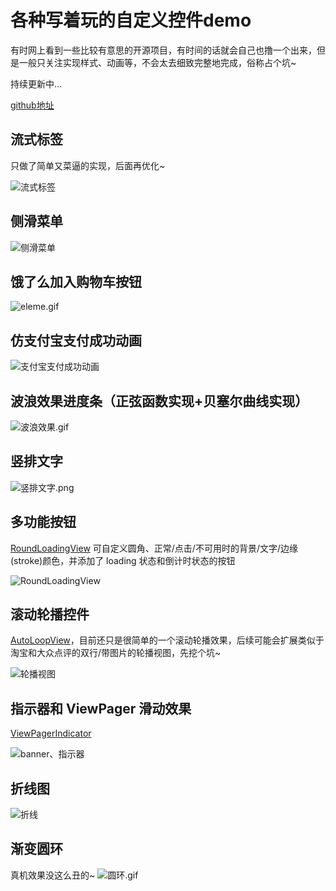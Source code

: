 # 各种写着玩的自定义控件demo

有时网上看到一些比较有意思的开源项目，有时间的话就会自己也撸一个出来，但是一般只关注实现样式、动画等，不会太去细致完整地完成，俗称占个坑~

持续更新中...

[github地址](https://github.com/yazhi1992/Practice)

## 流式标签

只做了简单又菜逼的实现，后面再优化~

![流式标签](http://upload-images.jianshu.io/upload_images/1929170-c80f532e02c2d893.png?imageMogr2/auto-orient/strip%7CimageView2/2/w/1240)

## 侧滑菜单

![侧滑菜单](http://upload-images.jianshu.io/upload_images/1929170-0657bca5cb3faf7f.gif?imageMogr2/auto-orient/strip%7CimageView2/2/w/1240)

## 饿了么加入购物车按钮

![eleme.gif](http://upload-images.jianshu.io/upload_images/1929170-992de19b7ba750e4.gif?imageMogr2/auto-orient/strip)

## 仿支付宝支付成功动画

![支付宝支付成功动画](http://upload-images.jianshu.io/upload_images/1929170-ee6377a352720bba.gif?imageMogr2/auto-orient/strip)

## 波浪效果进度条（正弦函数实现+贝塞尔曲线实现）

![波浪效果.gif](http://upload-images.jianshu.io/upload_images/1929170-d0ce2b7f6f107f98.gif?imageMogr2/auto-orient/strip)

## 竖排文字

![竖排文字.png](http://upload-images.jianshu.io/upload_images/1929170-c3b0efc81a30dbfc.png?imageMogr2/auto-orient/strip%7CimageView2/2/w/1240)

##  多功能按钮

[RoundLoadingView](https://github.com/yazhi1992/LibraryProject/blob/master/yazhilib/src/main/java/com/yazhi1992/yazhilib/widget/RoundView/RoundLoadingView.java) 可自定义圆角、正常/点击/不可用时的背景/文字/边缘(stroke)颜色，并添加了 loading 状态和倒计时状态的按钮

![RoundLoadingView](http://upload-images.jianshu.io/upload_images/1929170-276c9468a8c79928.gif?imageMogr2/auto-orient/strip)

## 滚动轮播控件

[AutoLoopView](https://github.com/yazhi1992/LibraryProject/blob/master/yazhilib/src/main/java/com/yazhi1992/yazhilib/widget/LoopView/AutoLoopView.java)，目前还只是很简单的一个滚动轮播效果，后续可能会扩展类似于淘宝和大众点评的双行/带图片的轮播视图，先挖个坑~

![轮播视图](http://upload-images.jianshu.io/upload_images/1929170-665c66011885aafc.gif?imageMogr2/auto-orient/strip)

## 指示器和 ViewPager 滑动效果

[ViewPagerIndicator](https://github.com/yazhi1992/LibraryProject/blob/master/yazhilib/src/main/java/com/yazhi1992/yazhilib/widget/ViewPagerIndicator.java)

![banner、指示器](http://upload-images.jianshu.io/upload_images/1929170-2c3b2eb649c3d1eb.gif?imageMogr2/auto-orient/strip)

## 折线图

![折线](http://upload-images.jianshu.io/upload_images/1929170-a87c66d0610bbe81.gif?imageMogr2/auto-orient/strip)

## 渐变圆环
真机效果没这么丑的~
![圆环.gif](http://upload-images.jianshu.io/upload_images/1929170-adf6c82d173fdcb5.gif?imageMogr2/auto-orient/strip)
